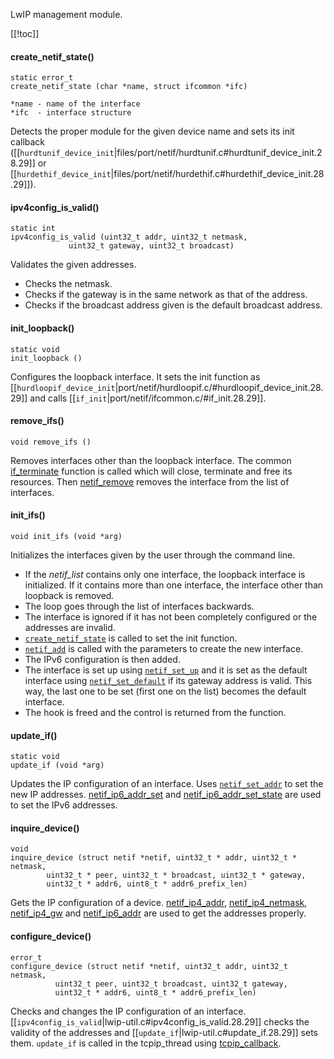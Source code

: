 LwIP management module.

[[!toc]]

#### create_netif_state() ####
    static error_t
    create_netif_state (char *name, struct ifcommon *ifc)

    *name - name of the interface
    *ifc  - interface structure

Detects the proper module for the given device name and sets its init callback ([[`hurdtunif_device_init`|files/port/netif/hurdtunif.c#hurdtunif_device_init.28.29]] or [[`hurdethif_device_init`|files/port/netif/hurdethif.c#hurdethif_device_init.28.29]]).

#### ipv4config_is_valid() ####
    static int
    ipv4config_is_valid (uint32_t addr, uint32_t netmask,
                 uint32_t gateway, uint32_t broadcast)

Validates the given addresses.

* Checks the netmask.
* Checks if the gateway is in the same network as that of the address.
* Checks if the broadcast address given is the default broadcast address.

#### init_loopback() ####
    static void
    init_loopback ()

Configures the loopback interface. It sets the init function as [[`hurdloopif_device_init`|port/netif/hurdloopif.c/#hurdloopif_device_init.28.29]] and calls [[`if_init`|port/netif/ifcommon.c/#if_init.28.29]].

#### remove_ifs() ####
    void remove_ifs ()

Removes interfaces other than the loopback interface. The common [if_terminate](../../files/port/netif/ifcommon.c) function is called which will close, terminate and free its resources. Then [netif_remove](https://www.nongnu.org/lwip/2_1_x/group__netif.html#ga9c6e541f0c184e1ea61a5cd8afe3e979) removes the interface from the list of interfaces.

#### init_ifs() ####
    void init_ifs (void *arg)

Initializes the interfaces given by the user through the command line.

* If the *netif_list* contains only one interface, the loopback interface is initialized. If it contains more than one interface, the interface other than loopback is removed.
* The loop goes through the list of interfaces backwards.
* The interface is ignored if it has not been completely configured or the addresses are invalid.
* [`create_netif_state`](../../files/lwip-util.c) is called to set the init function.
* [`netif_add`](https://www.nongnu.org/lwip/2_1_x/group__netif.html#gade5498543e74067f28cc6bef0209e3be) is called with the parameters to create the new interface.
* The IPv6 configuration is then added.
* The interface is set up using [`netif_set_up`](https://www.nongnu.org/lwip/2_1_x/group__netif.html#gaf19693be401a265a52d2a56c65753121) and it is set as the default interface using [`netif_set_default`](https://www.nongnu.org/lwip/2_1_x/group__netif.html#gac90f290edd005238d62aa94c4ac9dea3) if its gateway address is valid. This way, the last one to be set (first one on the list) becomes the default interface.
* The hook is freed and the control is returned from the function.

#### update_if() ####
    static void
    update_if (void *arg)

Updates the IP configuration of an interface. Uses [`netif_set_addr`](https://www.nongnu.org/lwip/2_1_x/group__netif__ip4.html#ga85e31a68e96390dab2feffb11f4948a1) to set the new IP addresses. [netif_ip6_addr_set](https://www.nongnu.org/lwip/2_1_x/group__netif__ip6.html#gae21572fdbd8664d22a1b281a6c31c9bb) and [netif_ip6_addr_set_state](https://www.nongnu.org/lwip/2_1_x/group__netif__ip6.html#ga9cde7286535c7f037a9b16052561b91f) are used to set the IPv6 addresses.

#### inquire_device() ####
    void
    inquire_device (struct netif *netif, uint32_t * addr, uint32_t * netmask,
            uint32_t * peer, uint32_t * broadcast, uint32_t * gateway,
            uint32_t * addr6, uint8_t * addr6_prefix_len)

Gets the IP configuration of a device. [netif_ip4_addr](https://www.nongnu.org/lwip/2_1_x/group__netif__ip4.html#gac9b6e63b5dd2968fe0a4813f3eefb55d), [netif_ip4_netmask](https://www.nongnu.org/lwip/2_1_x/group__netif__ip4.html#ga952d1436f2428b92fc8197bcf2f8fca3), [netif_ip4_gw](https://www.nongnu.org/lwip/2_1_x/group__netif__ip4.html#ga86d69faf416765b7f8faf60a43cc50da) and [netif_ip6_addr](https://www.nongnu.org/lwip/2_1_x/group__netif__ip6.html#ga7ec0623f1a858a0cdb187beaa89df365) are used to get the addresses properly.

#### configure_device() ####
    error_t
    configure_device (struct netif *netif, uint32_t addr, uint32_t netmask,
              uint32_t peer, uint32_t broadcast, uint32_t gateway,
              uint32_t * addr6, uint8_t * addr6_prefix_len)

Checks and changes the IP configuration of an interface. [[`ipv4config_is_valid`|lwip-util.c#ipv4config_is_valid.28.29]] checks the validity of the addresses and [[`update_if`|lwip-util.c#update_if.28.29]] sets them. `update_if` is called in the tcpip_thread using [tcpip_callback](https://www.nongnu.org/lwip/2_1_x/group__lwip__os.html#gaab838fe3417ab3a1f61f0728009a0c2a).
